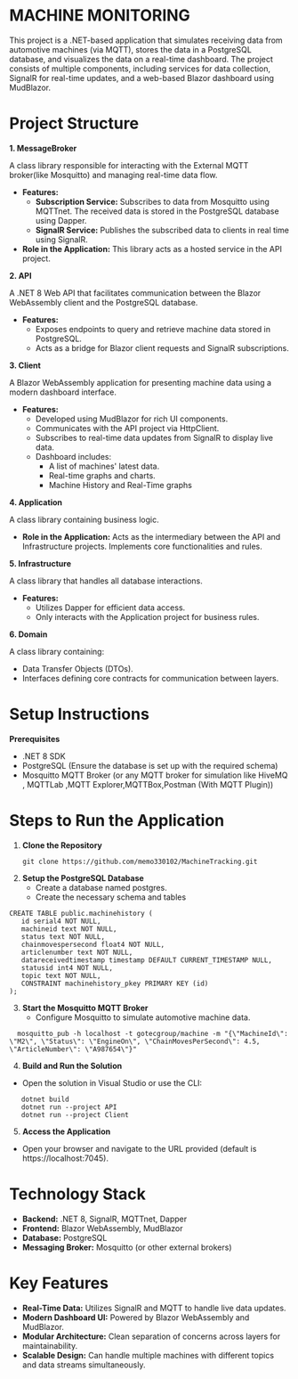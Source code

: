 # MACHINE MONITORING
This project is a .NET-based application that simulates receiving data from automotive machines (via MQTT), stores the data in a PostgreSQL database, and visualizes the data on a real-time dashboard. The project consists of multiple components, including services for data collection, SignalR for real-time updates, and a web-based Blazor dashboard using MudBlazor.
# Project Structure

**1. MessageBroker** 

A class library responsible for interacting with the External MQTT broker(like Mosquitto) and managing real-time data flow.

- **Features:**
  + **Subscription Service:**
  Subscribes to data from Mosquitto using MQTTnet. The received data is stored in the PostgreSQL database using Dapper.
  + **SignalR Service:**
  Publishes the subscribed data to clients in real time using SignalR.
- **Role in the Application:** This library acts as a hosted service in the API project.

**2. API** 

A .NET 8 Web API that facilitates communication between the Blazor WebAssembly client and the PostgreSQL database.
- **Features:**
  + Exposes endpoints to query and retrieve machine data stored in PostgreSQL.
  + Acts as a bridge for Blazor client requests and SignalR subscriptions.

**3. Client** 

A Blazor WebAssembly application for presenting machine data using a modern dashboard interface.
- **Features:**
  + Developed using MudBlazor for rich UI components.
  + Communicates with the API project via HttpClient.
  + Subscribes to real-time data updates from SignalR to display live data.
  + Dashboard includes:
       * A list of machines' latest data.
       * Real-time graphs and charts.
       * Machine History and Real-Time graphs

**4. Application** 

A class library containing business logic.
- **Role in the Application:**
   Acts as the intermediary between the API and Infrastructure projects. Implements core functionalities and rules.
  
**5. Infrastructure** 

A class library that handles all database interactions.
- **Features:**
    + Utilizes Dapper for efficient data access.
    + Only interacts with the Application project for business rules.
      
**6. Domain** 

A class library containing:
- Data Transfer Objects (DTOs).
- Interfaces defining core contracts for communication between layers.

# Setup Instructions
**Prerequisites**
- .NET 8 SDK
- PostgreSQL (Ensure the database is set up with the required schema)
- Mosquitto MQTT Broker (or any MQTT broker for simulation like HiveMQ , MQTTLab ,MQTT Explorer,MQTTBox,Postman (With MQTT Plugin))

# Steps to Run the Application
1. **Clone the Repository**
    ```
    git clone https://github.com/memo330102/MachineTracking.git
    ```
2. **Setup the PostgreSQL Database**
      - Create a database named postgres.
      - Create the necessary schema and tables
 ```
CREATE TABLE public.machinehistory (
	id serial4 NOT NULL,
	machineid text NOT NULL,
	status text NOT NULL,
	chainmovespersecond float4 NOT NULL,
	articlenumber text NOT NULL,
	datareceivedtimestamp timestamp DEFAULT CURRENT_TIMESTAMP NULL,
	statusid int4 NOT NULL,
	topic text NOT NULL,
	CONSTRAINT machinehistory_pkey PRIMARY KEY (id)
);
 ```
3. **Start the Mosquitto MQTT Broker**
   - Configure Mosquitto to simulate automotive machine data.
 ```
   mosquitto_pub -h localhost -t gotecgroup/machine -m "{\"MachineId\": \"M2\", \"Status\": \"EngineOn\", \"ChainMovesPerSecond\": 4.5, \"ArticleNumber\": \"A987654\"}"
 ```
4. **Build and Run the Solution**

  - Open the solution in Visual Studio or use the CLI:
 ```
    dotnet build
    dotnet run --project API
    dotnet run --project Client
 ```
5. **Access the Application**
- Open your browser and navigate to the URL provided (default is https://localhost:7045).

# Technology Stack
  - **Backend:** .NET 8, SignalR, MQTTnet, Dapper
  - **Frontend:** Blazor WebAssembly, MudBlazor
  - **Database:** PostgreSQL
  - **Messaging Broker:** Mosquitto  (or other external brokers)

# Key Features

  - **Real-Time Data:** Utilizes SignalR and MQTT to handle live data updates.
  - **Modern Dashboard UI:** Powered by Blazor WebAssembly and MudBlazor.
  - **Modular Architecture:** Clean separation of concerns across layers for maintainability.
  - **Scalable Design:** Can handle multiple machines with different topics and data streams simultaneously.
